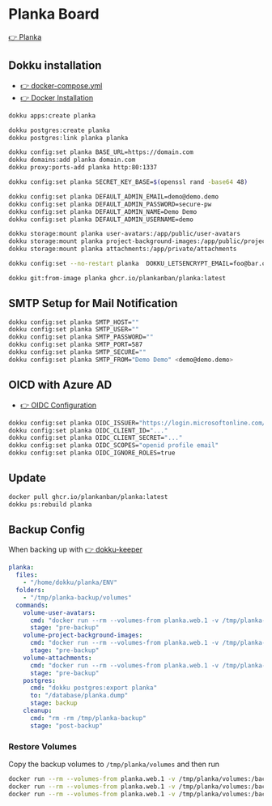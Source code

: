# Planka Board

[👉 Planka](https://planka.app/)

## Dokku installation

- [👉 docker-compose.yml](https://github.com/plankanban/planka/blob/master/docker-compose.yml)
- [👉 Docker Installation](https://docs.planka.cloud/docs/installation/docker/production_version)

```bash
dokku apps:create planka

dokku postgres:create planka
dokku postgres:link planka planka

dokku config:set planka BASE_URL=https://domain.com
dokku domains:add planka domain.com
dokku proxy:ports-add planka http:80:1337

dokku config:set planka SECRET_KEY_BASE=$(openssl rand -base64 48)

dokku config:set planka DEFAULT_ADMIN_EMAIL=demo@demo.demo
dokku config:set planka DEFAULT_ADMIN_PASSWORD=secure-pw
dokku config:set planka DEFAULT_ADMIN_NAME=Demo Demo
dokku config:set planka DEFAULT_ADMIN_USERNAME=demo

dokku storage:mount planka user-avatars:/app/public/user-avatars
dokku storage:mount planka project-background-images:/app/public/project-background-images
dokku storage:mount planka attachments:/app/private/attachments

dokku config:set --no-restart planka  DOKKU_LETSENCRYPT_EMAIL=foo@bar.ch

dokku git:from-image planka ghcr.io/plankanban/planka:latest
```

## SMTP Setup for Mail Notification

```bash
dokku config:set planka SMTP_HOST=""
dokku config:set planka SMTP_USER=""
dokku config:set planka SMTP_PASSWORD=""
dokku config:set planka SMTP_PORT=587
dokku config:set planka SMTP_SECURE=""
dokku config:set planka SMTP_FROM="Demo Demo" <demo@demo.demo>
```

## OICD with Azure AD
- [👉 OIDC Configuration](https://docs.planka.cloud/docs/Configuration/OIDC)

```bash
dokku config:set planka OIDC_ISSUER="https://login.microsoftonline.com/TENANT_ID/v2.0"
dokku config:set planka OIDC_CLIENT_ID="..."
dokku config:set planka OIDC_CLIENT_SECRET="..."
dokku config:set planka OIDC_SCOPES="openid profile email"
dokku config:set planka OIDC_IGNORE_ROLES=true
```

## Update

```bash
docker pull ghcr.io/plankanban/planka:latest
dokku ps:rebuild planka
```

## Backup Config
When backing up with [👉 dokku-keeper](https://github.com/lebalz/dokku-keeper)

```yml title="backup_config.yml"
planka:
  files:
    - "/home/dokku/planka/ENV"
  folders:
    - "/tmp/planka-backup/volumes"
  commands:
    volume-user-avatars:
      cmd: "docker run --rm --volumes-from planka.web.1 -v /tmp/planka-backup/volumes:/backup ubuntu cp -r /app/public/user-avatars /backup/user-avatars"
      stage: "pre-backup"
    volume-project-background-images:
      cmd: "docker run --rm --volumes-from planka.web.1 -v /tmp/planka-backup/volumes:/backup ubuntu cp -r /app/public/project-background-images /backup/project-background-images"
      stage: "pre-backup"
    volume-attachments:
      cmd: "docker run --rm --volumes-from planka.web.1 -v /tmp/planka-backup/volumes:/backup ubuntu cp -r /app/private/attachments /backup/attachments"
      stage: "pre-backup"
    postgres:
      cmd: "dokku postgres:export planka"
      to: "/database/planka.dump"
      stage: backup
    cleanup:
      cmd: "rm -rm /tmp/planka-backup"
      stage: "post-backup"
```

### Restore Volumes
Copy the backup volumes to `/tmp/planka/volumes` and then run

```bash
docker run --rm --volumes-from planka.web.1 -v /tmp/planka/volumes:/backup ubuntu cp -rf /backup/user-avatars /app/public/
docker run --rm --volumes-from planka.web.1 -v /tmp/planka/volumes:/backup ubuntu cp -rf /backup/project-background-images /app/public/
docker run --rm --volumes-from planka.web.1 -v /tmp/planka/volumes:/backup ubuntu cp -rf /backup/attachments /app/private/
```


